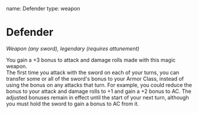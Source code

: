 name: Defender
type: weapon

# Defender 
_Weapon (any sword), legendary (requires attunement)_ 

You gain a +3 bonus to attack and damage rolls made with this magic weapon.    
The first time you attack with the sword on each of your turns, you can transfer some or all of the sword's bonus to your Armor Class, instead of using the bonus on any attacks that turn. For example, you could reduce the bonus to your attack and damage rolls to +1 and gain a +2 bonus to AC. The adjusted bonuses remain in effect until the start of your next turn, although you must hold the sword to gain a bonus to AC from it. 